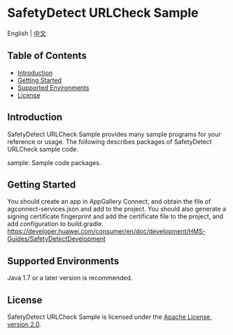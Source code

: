 # SafetyDetect URLCheck Sample
English | [中文](https://github.com/HMS-Core/hms-safetydetect-demo-android/blob/master/SafetyDetect-URLCheck-Android-Sample/README_ZH.md)

## Table of Contents

 * [Introduction](#introduction)
 * [Getting Started](#getting-started)
 * [Supported Environments](#supported-environments)
 * [License](#license)


## Introduction
SafetyDetect URLCheck Sample provides many sample programs for your reference or usage.
The following describes packages of SafetyDetect URLCheck sample code.

sample: Sample code packages.


## Getting Started
You should create an app in AppGallery Connect, and obtain the file of agconnect-services.json and add to the project.
You should also generate a signing certificate fingerprint and add the certificate file to the project, and add configuration to build.gradle.
https://developer.huawei.com/consumer/en/doc/development/HMS-Guides/SafetyDetectDevelopment

## Supported Environments
Java 1.7 or a later version is recommended.

##  License
SafetyDetect URLCheck Sample is licensed under the [Apache License, version 2.0](http://www.apache.org/licenses/LICENSE-2.0).
